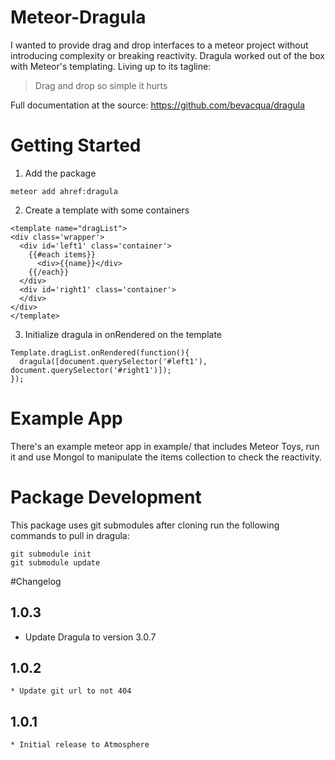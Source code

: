 # Meteor-Dragula

I wanted to provide drag and drop interfaces to a meteor project without introducing complexity or breaking reactivity. Dragula worked out of the box with Meteor's templating. Living up to its tagline:

> Drag and drop so simple it hurts

Full documentation at the source: https://github.com/bevacqua/dragula


# Getting Started

1. Add the package
```
meteor add ahref:dragula
```
2. Create a template with some containers
```
<template name="dragList">
<div class='wrapper'>
  <div id='left1' class='container'>
    {{#each items}}
      <div>{{name}}</div>
    {{/each}}
  </div>
  <div id='right1' class='container'>
  </div>
</div>
</template>
```

3. Initialize dragula in onRendered on the template
```
Template.dragList.onRendered(function(){
  dragula([document.querySelector('#left1'), document.querySelector('#right1')]);
});
```
# Example App
There's an example meteor app in example/ that includes Meteor Toys, run it and use Mongol to manipulate the items collection to check the reactivity.

# Package Development

This package uses git submodules after cloning run the following commands to pull in dragula:
```
git submodule init
git submodule update
```

#Changelog

## 1.0.3
  * Update Dragula to version 3.0.7

## 1.0.2
	* Update git url to not 404

## 1.0.1
	* Initial release to Atmosphere




